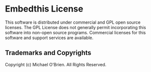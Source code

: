 Embedthis License
===

This software is distributed under commercial and GPL open source licenses.
The GPL License does not generally permit incorporating this software into
non-open source programs. Commercial licenses for this software and support
services are available.

Trademarks and Copyrights
---
Copyright (c) Michael O'Brien. All Rights Reserved.
